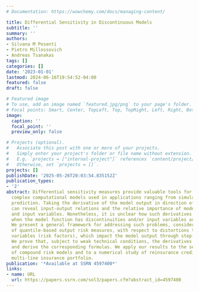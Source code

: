 ```yaml
---
# Documentation: https://wowchemy.com/docs/managing-content/

title: Differential Sensitivity in Discontinuous Models
subtitle: ''
summary: ''
authors:
- Silvana M Pesenti
- Pietro Millossovich
- Andreas Tsanakas
tags: []
categories: []
date: '2023-01-01'
lastmod: 2024-06-16T19:54:52-04:00
featured: false
draft: false

# Featured image
# To use, add an image named `featured.jpg/png` to your page's folder.
# Focal points: Smart, Center, TopLeft, Top, TopRight, Left, Right, BottomLeft, Bottom, BottomRight.
image:
  caption: ''
  focal_point: ''
  preview_only: false

# Projects (optional).
#   Associate this post with one or more of your projects.
#   Simply enter your project's folder or file name without extension.
#   E.g. `projects = ["internal-project"]` references `content/project/deep-learning/index.md`.
#   Otherwise, set `projects = []`.
projects: []
publishDate: '2025-05-26T20:03:54.835152Z'
publication_types:
- '2'
abstract: Differential sensitivity measures provide valuable tools for interpreting
  complex computational models used in applications ranging from simulation to algorithmic
  prediction. Taking the derivative of the model output in direction of a model parameter
  can reveal input-output relations and the relative importance of model parameters
  and input variables. Nonetheless, it is unclear how such derivatives should be taken
  when the model function has discontinuities and/or input variables are discrete.
  We present a general framework for addressing such problems, considering derivatives
  of quantile-based output risk measures, with respect to distortions to random input
  variables (risk factors), which impact the model output through step-functions.
  We prove that, subject to weak technical conditions, the derivatives are well-defined
  and derive the corresponding formulas. We apply our results to the sensitivity analysis
  of compound risk models and to a numerical study of reinsurance credit risk in a
  multi-line insurance portfolio.
publication: '*Available at SSRN 4597400*'
links:
- name: URL
  url: https://papers.ssrn.com/sol3/papers.cfm?abstract_id=4597400
---
```

